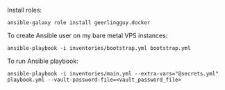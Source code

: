 Install roles:
```
ansible-galaxy role install geerlingguy.docker
```

To create Ansible user on my bare metal VPS instances:
```
ansible-playbook -i inventories/bootstrap.yml bootstrap.yml
```

To run Ansible playbook:
```
ansible-playbook -i inventories/main.yml --extra-vars="@secrets.yml" playbook.yml --vault-password-file=<vault_password_file>
```